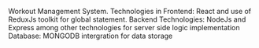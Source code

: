 Workout Management System.
Technologies in Frontend: React and use of ReduxJs toolkit for global statement.
Backend Technologies: NodeJs and Express among other technologies for server side logic implementation
Database: MONGODB intergration for data storage
